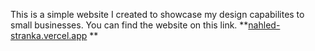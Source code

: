 This is a simple website I created to showcase my design capabilites to small businesses. You can find the website on this link. **[nahled-stranka.vercel.app](https://nahled-stranka.vercel.app/) **
